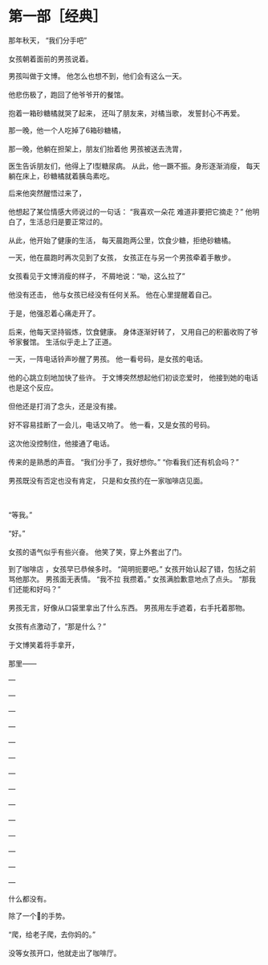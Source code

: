 # 第一部［经典］

那年秋天，
“我们分手吧”
<br><br>
女孩朝着面前的男孩说着。


男孩叫做于文博。
他怎么也想不到，他们会有这么一天。
<br><br>
他悲伤极了，跑回了他爷爷开的餐馆。
<br><br>
抱着一箱砂糖橘就哭了起来，
还叫了朋友来，对橘当歌，
发誓封心不再爱。


那一晚，他一个人吃掉了6箱砂糖橘，
<br><br>
那一晚，他躺在担架上，朋友们抬着他
男孩被送去洗胃，


医生告诉朋友们，他得上了I型糖尿病。
从此，他一蹶不振。身形逐渐消瘦，
每天躺在床上，砂糖橘就着胰岛素吃。


后来他突然醒悟过来了，
<br><br>
他想起了某位情感大师说过的一句话：
“我喜欢一朵花 难道非要把它摘走？”
他明白了，生活总归是要正常过的。
<br><br>
从此，他开始了健康的生活，
每天晨跑两公里，饮食少糖，拒绝砂糖橘。


一天，他在晨跑时再次见到了女孩，
女孩正在与另一个男孩牵着手散步。
<br><br>
女孩看见于文博消瘦的样子，
不屑地说：“呦，这么拉了”
<br><br>
他没有还击，
他与女孩已经没有任何关系。
他在心里提醒着自己。
<br><br>
于是，他强忍着心痛走开了。
<br><br>
后来，他每天坚持锻炼，饮食健康。
身体逐渐好转了，
又用自己的积蓄收购了爷爷家餐馆。
生活似乎走上了正道。


一天，一阵电话铃声吵醒了男孩。
他一看号码，是女孩的电话。
<br><br>
他的心跳立刻地加快了些许。
于文博突然想起他们初谈恋爱时，
他接到她的电话也是这个反应。
<br><br>
但他还是打消了念头，还是没有接。
<br><br>
好不容易挂断了一会儿，电话又响了。
他一看，又是女孩的号码。
<br><br>
这次他没控制住，他接通了电话。
<br><br>
传来的是熟悉的声音。
“我们分手了，我好想你。”
“你看我们还有机会吗？”
<br><br>
男孩既没有否定也没有肯定，
只是和女孩约在一家咖啡店见面。

<br><br>
“等我。”
<br><br>
“好。”
<br><br>
女孩的语气似乎有些兴奋。
他笑了笑，穿上外套出了门。


到了咖啡店 ，女孩早已恭候多时。
“简明扼要吧。”
女孩开始认起了错，包括之前骂他那次。
男孩面无表情。
“我不拉 我攒着。”
女孩满脸歉意地点了点头。
“那我们还能和好吗？”
<br><br>
男孩无言，好像从口袋里拿出了什么东西。
男孩用左手遮着，右手托着那物。
<br><br>
女孩有点激动了，“那是什么？”
<br><br>
于文博笑着将手拿开，
<br><br>
那里——

—

—

—

—

—

—

—

—

—

—

—

—

—

—


什么都没有。


除了一个:middle_finger:的手势。
<br><br>
“爬，给老子爬，去你妈的。”
<br><br>
没等女孩开口，他就走出了咖啡厅。
